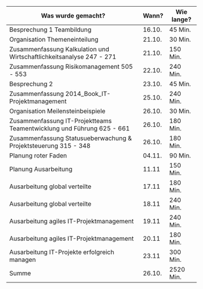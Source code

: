 ﻿Was wurde gemacht? | Wann? | Wie lange?
--- | --- | ---
Besprechung 1 Teambildung |	16.10. |	45 Min.
Organisation Themeneinteilung |	21.10. |	30 Min.
Zusammenfassung Kalkulation und Wirtschaftlichkeitsanalyse 247 - 271 |	21.10. |	150 Min.
Zusammenfassung Risikomanagement 505 - 553 |	22.10. |	240 Min.
Besprechung 2 |	23.10. |	45 Min.
Zusammenfassung 2014_Book_IT-Projektmanagement | 25.10. |	240 Min.
Organisation Meilensteinbeispiele 	|26.10. |	30 Min.
Zusammenfassung IT-Projektteams Teamentwicklung und Führung 625 - 661 |	26.10. |	180 Min.
Zusammenfassung Statusueberwachung & Projektsteuerung 315 - 348 |	26.10. |	180 Min.
Planung roter Faden |	04.11. |	90 Min.
Planung Ausarbeitung | 11.11 | 150 Min.
Ausarbeitung global verteilte | 17.11 | 180 Min.
Ausarbeitung global verteilte | 18.11 | 240 Min.
Ausarbeitung agiles IT-Projektmanagement | 19.11 | 240 Min.
Ausarbeitung agiles IT-Projektmanagement | 20.11 | 180 Min.
Ausarbeitung IT-Projekte erfolgreich managen | 23.11 | 300 Min.
Summe |	26.10. |	2520 Min.
